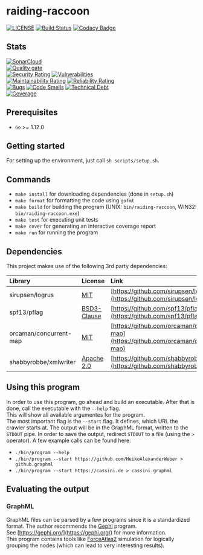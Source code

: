 # raiding-raccoon

[![LICENSE](https://img.shields.io/badge/license-MIT-orange.svg)](LICENSE)
[![Build Status](https://travis-ci.com/HeikoAlexanderWeber/raiding-raccoon.svg?token=jLWKSu6GaoZv38y9JzqL&branch=master)](https://travis-ci.com/HeikoAlexanderWeber/raiding-raccoon)
[![Codacy Badge](https://api.codacy.com/project/badge/Grade/c6a5c39e7bd042389370b22a3c98959f)](https://www.codacy.com/app/HeikoAlexanderWeber/raiding-raccoon?utm_source=github.com&amp;utm_medium=referral&amp;utm_content=HeikoAlexanderWeber/raiding-raccoon&amp;utm_campaign=Badge_Grade)

## Stats

[![SonarCloud](https://sonarcloud.io/images/project_badges/sonarcloud-black.svg)](https://sonarcloud.io/dashboard?id=HeikoAlexanderWeber.raiding-raccoon)\
[![Quality gate](https://sonarcloud.io/api/project_badges/quality_gate?project=HeikoAlexanderWeber.raiding-raccoon)](https://sonarcloud.io/dashboard?id=HeikoAlexanderWeber.raiding-raccoon)\
[![Security Rating](https://sonarcloud.io/api/project_badges/measure?project=HeikoAlexanderWeber.raiding-raccoon&metric=security_rating)](https://sonarcloud.io/dashboard?id=HeikoAlexanderWeber.raiding-raccoon)
[![Vulnerabilities](https://sonarcloud.io/api/project_badges/measure?project=HeikoAlexanderWeber.raiding-raccoon&metric=vulnerabilities)](https://sonarcloud.io/dashboard?id=HeikoAlexanderWeber.raiding-raccoon)\
[![Maintainability Rating](https://sonarcloud.io/api/project_badges/measure?project=HeikoAlexanderWeber.raiding-raccoon&metric=sqale_rating)](https://sonarcloud.io/dashboard?id=HeikoAlexanderWeber.raiding-raccoon)
[![Reliability Rating](https://sonarcloud.io/api/project_badges/measure?project=HeikoAlexanderWeber.raiding-raccoon&metric=reliability_rating)](https://sonarcloud.io/dashboard?id=HeikoAlexanderWeber.raiding-raccoon)\
[![Bugs](https://sonarcloud.io/api/project_badges/measure?project=HeikoAlexanderWeber.raiding-raccoon&metric=bugs)](https://sonarcloud.io/dashboard?id=HeikoAlexanderWeber.raiding-raccoon)
[![Code Smells](https://sonarcloud.io/api/project_badges/measure?project=HeikoAlexanderWeber.raiding-raccoon&metric=code_smells)](https://sonarcloud.io/dashboard?id=HeikoAlexanderWeber.raiding-raccoon)
[![Technical Debt](https://sonarcloud.io/api/project_badges/measure?project=HeikoAlexanderWeber.raiding-raccoon&metric=sqale_index)](https://sonarcloud.io/dashboard?id=HeikoAlexanderWeber.raiding-raccoon)\
[![Coverage](https://sonarcloud.io/api/project_badges/measure?project=HeikoAlexanderWeber.raiding-raccoon&metric=coverage)](https://sonarcloud.io/dashboard?id=HeikoAlexanderWeber.raiding-raccoon)



## Prerequisites

* `Go` >= 1.12.0

## Getting started

For setting up the environment, just call `sh scripts/setup.sh`.

## Commands

* `make install` for downloading dependencies (done in `setup.sh`)
* `make format` for formatting the code using `gofmt`
* `make build` for building the program (UNIX: `bin/raiding-raccoon`, WIN32: `bin/raiding-raccoon.exe`)
* `make test` for executing unit tests
* `make cover` for generating an interactive coverage report
* `make run` for running the program

## Dependencies

This project makes use of the following 3rd party dependencies:

| Library                | License                                                                   | Link                                                                                   |
| :--------------------- | :------------------------------------------------------------------------ | :------------------------------------------------------------------------------------- |
| sirupsen/logrus        | [MIT](https://github.com/sirupsen/logrus/blob/master/LICENSE)             | [https://github.com/sirupsen/logrus](https://github.com/sirupsen/logrus)               |
| spf13/pflag            | [BSD3-Clause](https://github.com/spf13/pflag/blob/master/LICENSE)         | [https://github.com/spf13/pflag](https://github.com/spf13/pflag)                       |
| orcaman/concurrent-map | [MIT](https://github.com/orcaman/concurrent-map/blob/master/LICENSE)      | [https://github.com/orcaman/concurrent-map](https://github.com/orcaman/concurrent-map) |
| shabbyrobbe/xmlwriter  | [Apache 2.0](https://github.com/shabbyrobe/xmlwriter/blob/master/LICENSE) | [https://github.com/shabbyrobe/xmlwriter](https://github.com/shabbyrobe/xmlwriter)     |

## Using this program

In order to use this program, go ahead and build an executable. After that is done, call the executable with the `--help` flag.\
This will show all available argumentes for the program.\
The most important flag is the `--start` flag. It defines, which URL the crawler starts at. The output will be in the GraphML format, written to the `STDOUT` pipe. In order to save the output, redirect `STDOUT` to a file (using the `>` operator). A few example calls can be found here:

* `./bin/program --help`
* `./bin/program --start https://github.com/HeikoAlexanderWeber > github.graphml`
* `./bin/program --start https://cassini.de > cassini.graphml`

## Evaluating the output

### GraphML

GraphML files can be parsed by a few programs since it is a standardized format. The author recommends the [Gephi](https://gephi.org/) program.\
See [https://gephi.org/](https://gephi.org/) for more information.\
This program contains tools like [ForceAtlas2](https://medialab.sciencespo.fr/publications/Jacomy_Heymann_Venturini-Force_Atlas2.pdf) simulation for logically grouping the nodes (which can lead to very interesting results).
